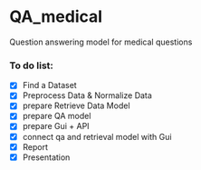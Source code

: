 # QA_medical
Question answering model for medical questions

### To do list:
- [x] Find a Dataset
- [x] Preprocess Data & Normalize Data
- [x] prepare Retrieve Data Model
- [x] prepare QA model
- [x] prepare Gui + API
- [x] connect qa and retrieval model with Gui
- [X] Report
- [X] Presentation 
